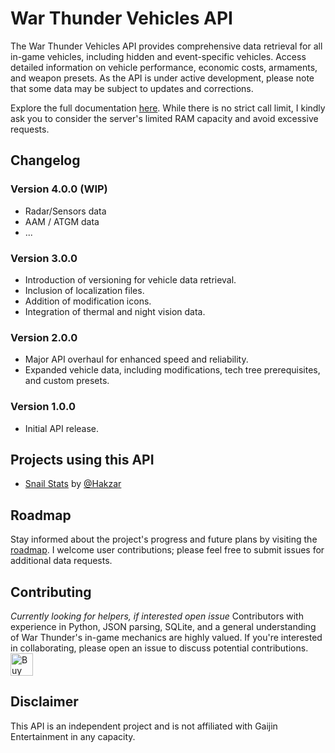 # War Thunder Vehicles API

The War Thunder Vehicles API provides comprehensive data retrieval for all in-game vehicles, including hidden and event-specific vehicles. Access detailed information on vehicle performance, economic costs, armaments, and weapon presets. As the API is under active development, please note that some data may be subject to updates and corrections.

Explore the full documentation [here](http://wtvehiclesapi.sgambe.serv00.net/docs).
While there is no strict call limit, I kindly ask you to consider the server's limited RAM capacity and avoid excessive requests.

## Changelog

### Version 4.0.0 (WIP)
- Radar/Sensors data
- AAM / ATGM data
- ...

### Version 3.0.0
- Introduction of versioning for vehicle data retrieval.
- Inclusion of localization files.
- Addition of modification icons.
- Integration of thermal and night vision data.

### Version 2.0.0
- Major API overhaul for enhanced speed and reliability.
- Expanded vehicle data, including modifications, tech tree prerequisites, and custom presets.

### Version 1.0.0
- Initial API release.

## Projects using this API
- [Snail Stats](https://snail-stats.vercel.app/) by [@Hakzar](https://github.com/Hakzar)


## Roadmap
Stay informed about the project's progress and future plans by visiting the [roadmap](https://github.com/users/Sgambe33/projects/4/views/1). I welcome user contributions; please feel free to submit issues for additional data requests.

## Contributing
*Currently looking for helpers, if interested open issue*
Contributors with experience in Python, JSON parsing, SQLite, and a general understanding of War Thunder's in-game mechanics are highly valued. If you're interested in collaborating, please open an issue to discuss potential contributions.
<a href='https://ko-fi.com/E1E6RA850' target='_blank'><img height='36' style='border:0px;height:36px;' src='https://storage.ko-fi.com/cdn/kofi4.png?v=3' border='0' alt='Buy Me a Coffee at ko-fi.com' /></a>
## Disclaimer
This API is an independent project and is not affiliated with Gaijin Entertainment in any capacity.
